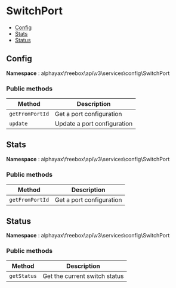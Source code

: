 # SwitchPort

- [Config](#Config)
- [Stats](#Stats)
- [Status](#Status)


<a name="Config"></a>
## Config

**Namespace**  : alphayax\freebox\api\v3\services\config\SwitchPort

### Public methods

| Method | Description |
|---|---|
| `getFromPortId` | Get a port configuration | 
| `update` | Update a port configuration | 

<a name="Stats"></a>
## Stats

**Namespace**  : alphayax\freebox\api\v3\services\config\SwitchPort

### Public methods

| Method | Description |
|---|---|
| `getFromPortId` | Get a port configuration | 

<a name="Status"></a>
## Status

**Namespace**  : alphayax\freebox\api\v3\services\config\SwitchPort

### Public methods

| Method | Description |
|---|---|
| `getStatus` | Get the current switch status | 

